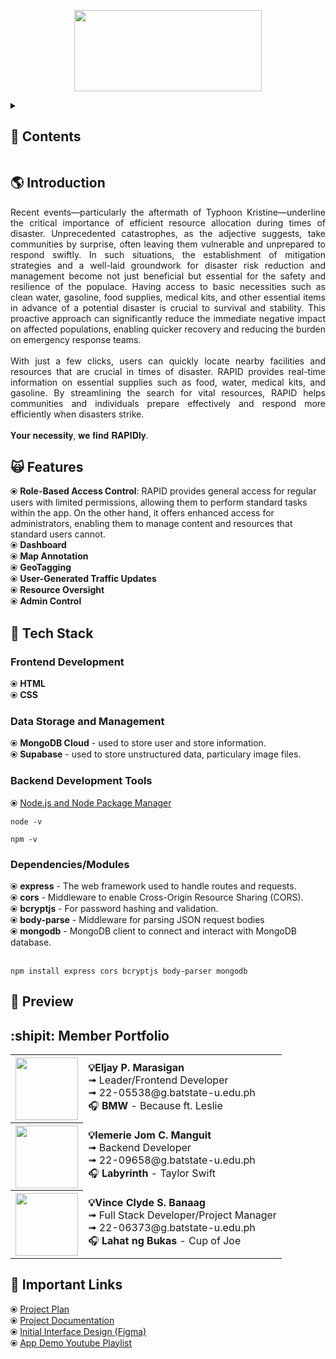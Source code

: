 <p align="center">
   <img src="https://i.ibb.co/q9Wvs59/image-removebg-preview-3.png" width="300" height="130">
</p>



<details>
<summary><h2>🔎 Contents</h2></summary>

- [Introduction](#introduction)
- [Features](#features)
- [Tech Stack](#stack)
- [Preview](#preview)
- [Member Portfolio](#members)
- [Important Links](#links)

</details>


### <a name="introduction"></a>
## 🌎 Introduction
<div align="justify">
  Recent events—particularly the aftermath of Typhoon Kristine—underline the critical importance of efficient resource allocation during times of disaster. Unprecedented catastrophes, as the adjective suggests, take communities by surprise, often leaving them vulnerable and unprepared to respond swiftly. In such situations, the establishment of mitigation strategies and a well-laid groundwork for disaster risk reduction and management become not just beneficial but essential for the safety and resilience of the populace. Having access to basic necessities such as clean water, gasoline, food supplies, medical kits, and other essential items in advance of a potential disaster is crucial to survival and stability. This proactive approach can significantly reduce the immediate negative impact on affected populations, enabling quicker recovery and reducing the burden on emergency response teams.
  <br><br>
  With just a few clicks, users can quickly locate nearby facilities and resources that are crucial in times of disaster. RAPID provides real-time information on essential supplies such as food, water, medical kits, and gasoline. By streamlining the search for vital resources, RAPID helps communities and individuals prepare effectively and respond more efficiently when disasters strike.
     <br><br>
   𝐘𝐨𝐮𝐫 𝐧𝐞𝐜𝐞𝐬𝐬𝐢𝐭𝐲, 𝐰𝐞 𝐟𝐢𝐧𝐝 𝐑𝐀𝐏𝐈𝐃𝐥𝐲.
</div>

### <a name="features"></a>
## 🙀 Features
<div align=justify">
   ⦿ <b>Role-Based Access Control</b>: RAPID provides general access for regular users with limited permissions, allowing them to perform standard tasks within the app. On the other hand, it offers enhanced access for administrators, enabling them to manage content and resources that standard users cannot.<br>
   ⦿ <b>Dashboard</b><br>
   ⦿ <b>Map Annotation</b><br>
   ⦿ <b>GeoTagging</b><br>
   ⦿ <b>User-Generated Traffic Updates</b><br>
   ⦿ <b>Resource Oversight</b><br>
   ⦿ <b>Admin Control</b><br>
</div>

### <a name="stack"></a>
## 🤖 Tech Stack
<h3><b>Frontend Development</b></h3>
⦿ <b>HTML</b><br>
⦿ <b>CSS</b><br>
<h3><b>Data Storage and Management</b></h3>
⦿ <b>MongoDB Cloud</b> - used to store user and store information.<br>
⦿ <b>Supabase</b> - used to store unstructured data, particulary image files.<br>
<h3><b>Backend Development Tools</b></h3>
<p>⦿ <a href="https://nodejs.org/en/download/package-manager"><span>Node.js and Node Package Manager</span></p></a>
<pre><code>node -v</code></pre>
<pre><code>npm -v</code></pre>
<h3><b>Dependencies/Modules</b></h3>
⦿ <b>express</b> - The web framework used to handle routes and requests.<br>
⦿ <b>cors</b> - Middleware to enable Cross-Origin Resource Sharing (CORS).<br>
⦿ <b>bcryptjs</b> - For password hashing and validation.<br>
⦿ <b>body-parse</b> - Middleware for parsing JSON request bodies <br>
⦿ <b>mongodb</b> - MongoDB client to connect and interact with MongoDB database.<br><br>
<pre><code>npm install express cors bcryptjs body-parser mongodb</code></pre>



### <a name="preview"></a>
## 🫣 Preview

### <a name="members"></a>
## :shipit: Member Portfolio
<div align="center">
<table>
  <tr>
        <th><img src="https://i.ibb.co/4ftLLzz/400157860-725047402815272-7964848878070784083-n-removebg-preview.png" width="100" height="100"/></th>
        <td>
            <div align="left"><strong>💡Eljay P. Marasigan</strong><br>
                ➟ Leader/Frontend Developer<br>
                ➟ 22-05538@g.batstate-u.edu.ph<br>
               🎧 <b>BMW</b> - Because ft. Leslie
            </div>
        </td>
   <tr>
   <tr>
        <th><img src="https://i.ibb.co/4ftLLzz/400157860-725047402815272-7964848878070784083-n-removebg-preview.png" width="100" height="100"/></th>
        <td>
            <div align="left"><strong>💡Iemerie Jom C. Manguit</strong><br>
                ➟ Backend Developer<br>
                ➟ 22-09658@g.batstate-u.edu.ph<br>
               🎧 <b>Labyrinth</b> - Taylor Swift
            </div>
        </td>
   <tr>
    <tr>
        <th><img src="https://i.ibb.co/4ftLLzz/400157860-725047402815272-7964848878070784083-n-removebg-preview.png" width="100" height="100"/></th>
        <td>
            <div align="left"><strong>💡Vince Clyde S. Banaag</strong><br>
                ➟ Full Stack Developer/Project Manager<br>
                ➟ 22-06373@g.batstate-u.edu.ph<br>
               🎧 <b>Lahat ng Bukas</b> - Cup of Joe
            </div>
        </td>
   <tr>
</table>
</div>
     
### <a name="links"></a>
## 🔗 Important Links
⦿ <a href=""><span>Project Plan</span></a><br>
⦿ <a href=""><span>Project Documentation</span></a><br>
⦿ <a href=""><span>Initial Interface Design (Figma)</span></a><br>
⦿ <a href=""><span>App Demo Youtube Playlist</span></a>

